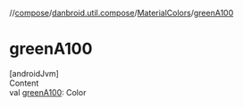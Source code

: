 //[compose](../../../index.md)/[danbroid.util.compose](../index.md)/[MaterialColors](index.md)/[greenA100](green-a100.md)



# greenA100  
[androidJvm]  
Content  
val [greenA100](green-a100.md): Color  



